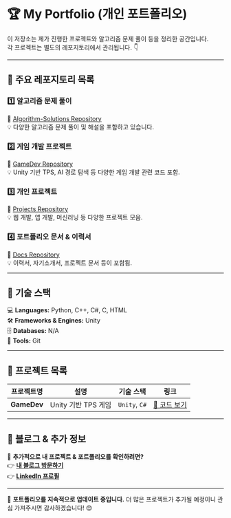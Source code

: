 # 🏆 My Portfolio (개인 포트폴리오)

이 저장소는 제가 진행한 프로젝트와 알고리즘 문제 풀이 등을 정리한 공간입니다.\
각 프로젝트는 별도의 레포지토리에서 관리됩니다. 👇

---

## 📌 주요 레포지토리 목록

### 1️⃣ 알고리즘 문제 풀이

🔗 [Algorithm-Solutions Repository](https://github.com/youngchan-kim/Algorithm-Solutions)\
💡 다양한 알고리즘 문제 풀이 및 해설을 포함하고 있습니다.

### 2️⃣ 게임 개발 프로젝트

🔗 [GameDev Repository](https://github.com/youngchan-kim/GameDev)\
💡 Unity 기반 TPS, AI 경로 탐색 등 다양한 게임 개발 관련 코드 포함.

### 3️⃣ 개인 프로젝트

🔗 [Projects Repository](https://github.com/youngchan-kim/Projects)\
💡 웹 개발, 앱 개발, 머신러닝 등 다양한 프로젝트 모음.

### 4️⃣ 포트폴리오 문서 & 이력서

🔗 [Docs Repository](https://github.com/youngchan-kim/Docs)\
💡 이력서, 자기소개서, 프로젝트 문서 등이 포함됨.

---

## 🔧 기술 스택

💻 **Languages:** Python, C++, C#, C, HTML\
🛠️ **Frameworks & Engines:** Unity\
🗄 **Databases:** N/A\
🔧 **Tools:** Git

---

## 📂 프로젝트 목록

| 프로젝트명                  | 설명              | 기술 스택         | 링크                                                               |
| ---------------------- | --------------- | ------------- | ---------------------------------------------------------------- |
| **GameDev**           | Unity 기반 TPS 게임 | `Unity`, `C#` | [🔗 코드 보기](https://github.com/youngchan-kim/GameDev)             |

---

## 📝 블로그 & 추가 정보

📌 **추가적으로 내 프로젝트 & 포트폴리오를 확인하려면?**\
👉 **[내 블로그 방문하기](https://sweet-die-is-back.tistory.com)**\
👉 **[LinkedIn 프로필](https://linkedin.com/in/내아이디)**

---

🚀 **포트폴리오를 지속적으로 업데이트 중입니다.** 더 많은 프로젝트가 추가될 예정이니 관심 가져주시면 감사하겠습니다! 😊

